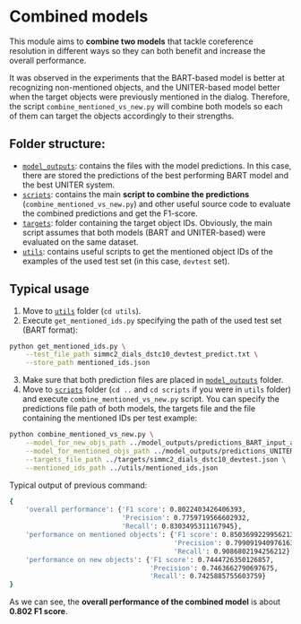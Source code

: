 # Combined models
This module aims to **combine two models** that tackle coreference resolution in different ways so they can both benefit and increase the overall performance.

It was observed in the experiments that the BART-based model is better at recognizing non-mentioned objects, and the UNITER-based model better when the target objects were previously mentioned in the dialog. Therefore, the script `combine_mentioned_vs_new.py` will combine both models so each of them can target the objects accordingly to their strengths.

## Folder structure:
- [`model_outputs`](https://github.com/AlejandroSantorum/simmc2-Multimodal_Coreference_Resolution/tree/main/models/combined/model_outputs): contains the files with the model predictions. In this case, there are stored the predictions of the best performing BART model and the best UNITER system.
- [`scripts`](https://github.com/AlejandroSantorum/simmc2-Multimodal_Coreference_Resolution/tree/main/models/combined/scripts): contains the main **script to combine the predictions** (`combine_mentioned_vs_new.py`) and other useful source code to evaluate the combined predictions and get the F1-score.
- [`targets`](https://github.com/AlejandroSantorum/simmc2-Multimodal_Coreference_Resolution/tree/main/models/combined/targets): folder containing the target object IDs. Obviously, the main script assumes that both models (BART and UNITER-based) were evaluated on the same dataset.
- [`utils`](https://github.com/AlejandroSantorum/simmc2-Multimodal_Coreference_Resolution/tree/main/models/combined/utils): contains useful scripts to get the mentioned object IDs of the examples of the used test set (in this case, `devtest` set).

## Typical usage
1. Move to [`utils`](https://github.com/AlejandroSantorum/simmc2-Multimodal_Coreference_Resolution/tree/main/models/combined/utils) folder (`cd utils`).
2. Execute `get_mentioned_ids.py` specifying the path of the used test set (BART format):
```bash
python get_mentioned_ids.py \
    --test_file_path simmc2_dials_dstc10_devtest_predict.txt \
    --store_path mentioned_ids.json
```
3. Make sure that both prediction files are placed in [`model_outputs`](https://github.com/AlejandroSantorum/simmc2-Multimodal_Coreference_Resolution/tree/main/models/combined/model_outputs) folder.
4. Move to [`scripts`](https://github.com/AlejandroSantorum/simmc2-Multimodal_Coreference_Resolution/tree/main/models/combined/scripts) folder (`cd ..` and `cd scripts` if you were in `utils` folder) and execute `combine_mentioned_vs_new.py` script. You can specify the predictions file path of both models, the targets file and the file containing the mentioned IDs per test example:
```bash
python combine_mentioned_vs_new.py \
    --model_for_new_objs_path ../model_outputs/predictions_BART_input_all_attrs_cp381.txt \
    --model_for_mentioned_objs_path ../model_outputs/predictions_UNITER_basic_all_objmen_noIDs_devtest.json \
    --targets_file_path ../targets/simmc2_dials_dstc10_devtest.json \
    --mentioned_ids_path ../utils/mentioned_ids.json
```
Typical output of previous command:
```bash
{
    'overall performance': {'F1 score': 0.8022403426406393,
                            'Precision': 0.7759719566602932,
                            'Recall': 0.8303495311167945},
    'performance on mentioned objects': {'F1 score': 0.8503699229956213,
                                         'Precision': 0.7990919409761634,
                                         'Recall': 0.9086802194256212},
    'performance on new objects': {'F1 score': 0.7444726350126857,
                                   'Precision': 0.7463662790697675,
                                   'Recall': 0.7425885755603759}
}
```
As we can see, the **overall performance of the combined model** is about **0.802 F1 score**.
